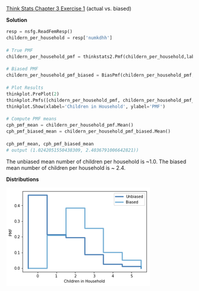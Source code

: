 [Think Stats Chapter 3 Exercise 1](http://greenteapress.com/thinkstats2/html/thinkstats2004.html#toc31) (actual vs. biased)

__Solution__
```python
resp = nsfg.ReadFemResp()
childern_per_household = resp['numkdhh']

# True PMF 
childern_per_household_pmf = thinkstats2.Pmf(childern_per_household,label='Unbiased')

# Biased PMF
childern_per_household_pmf_biased = BiasPmf(childern_per_household_pmf,'Biased')

# Plot Results
thinkplot.PrePlot(2)
thinkplot.Pmfs([childern_per_household_pmf, childern_per_household_pmf_biased])
thinkplot.Show(xlabel='Children in Household', ylabel='PMF')

# Compute PMF means
cph_pmf_mean = childern_per_household_pmf.Mean()
cph_pmf_biased_mean = childern_per_household_pmf_biased.Mean()

cph_pmf_mean, cph_pmf_biased_mean
# output (1.0242051550438309, 2.4036791006642821))
```

The unbiased mean number of children per household is ~1.0. The biased mean number of children per household is ~ 2.4.

__Distributions__

![P3.1 Distribution](https://github.com/leem99/dsp/blob/master/statistics/stats_p3_1.png)


